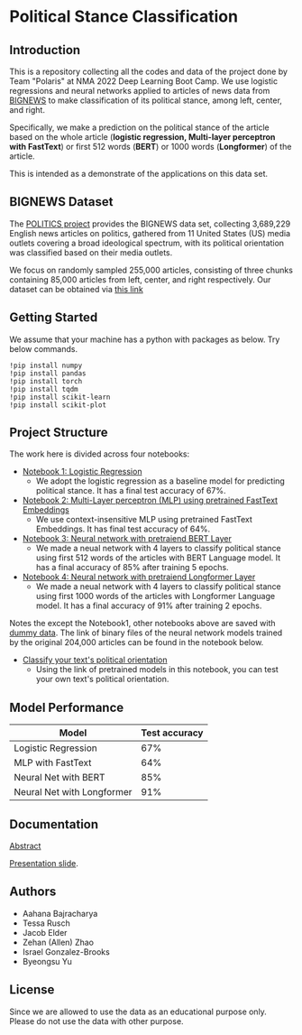 # Political Stance Classification

## Introduction

This is a repository collecting all the codes and data of the project done by Team "Polaris" at NMA 2022 Deep Learning Boot Camp. We use logistic regressions and neural networks applied to articles of news data from [BIGNEWS](https://github.com/launchnlp/POLITICS) to make classification of its political stance, among left, center, and right.

Specifically, we make a prediction on the political stance of the article based on the whole article (**logistic regression, Multi-layer perceptron with FastText**) or first 512 words (**BERT**) or 1000 words (**Longformer**) of the article.

This is intended as a demonstrate of the applications on this data set.

## BIGNEWS Dataset

The [POLITICS project](https://github.com/launchnlp/POLITICS) provides the BIGNEWS data set, collecting 3,689,229 English news articles on politics, gathered from 11 United States (US) media outlets covering a broad ideological spectrum, with its political orientation was classified based on their media outlets.

We focus on randomly sampled 255,000 articles, consisting of three chunks containing 85,000 articles from left, center, and right respectively. Our dataset can be obtained via [this link](https://drive.google.com/drive/folders/1HVmXj-dzE0WfLxuOiT4dCcuKpd7ujOOo?usp=sharing)

## Getting Started

We assume that your machine has a python with packages as below. Try below commands.

```
!pip install numpy 
!pip install pandas 
!pip install torch
!pip install tqdm
!pip install scikit-learn
!pip install scikit-plot
```

## Project Structure

The work here is divided across four notebooks:

- [Notebook 1: Logistic Regression](https://github.com/PolarisNMA2022/PoliticalStanceClassification/blob/a733de1b9393db44d1cc63bd2271cc56e3cec362/notebooks/Political_stance_classification_using_Logistic_regression.ipynb)
  - We adopt the logistic regression as a baseline model for predicting political stance. It has a final test accuracy of 67%.
- [Notebook 2: Multi-Layer perceptron (MLP) using pretrained FastText Embeddings](https://github.com/PolarisNMA2022/PoliticalStanceClassification/blob/30094ec9bc844b691f977214304fd476e39ff491/notebooks/Political_stance_classification_using_MLP_with_FastText.ipynb)
  - We use context-insensitive MLP using pretrained FastText Embeddings. It has final test accuracy of 64%.
- [Notebook 3: Neural network with pretraiend BERT Layer](https://github.com/PolarisNMA2022/PoliticalStanceClassification/blob/a733de1b9393db44d1cc63bd2271cc56e3cec362/notebooks/Political_stance_classification_using_BERT.ipynb)
  - We made a neual network with 4 layers to classify political stance using first 512 words of the articles with BERT Language model. It has a final accuracy of 85% after training 5 epochs.
- [Notebook 4: Neural network with pretraiend Longformer Layer](https://github.com/PolarisNMA2022/PoliticalStanceClassification/blob/30094ec9bc844b691f977214304fd476e39ff491/notebooks/Political_stance_classification_using_Longformer.ipynb)
  - We made a neual network with 4 layers to classify political stance using first 1000 words of the articles with Longformer Language model. It has a final accuracy of 91% after training 2 epochs.

Notes the except the Notebook1, other notebooks above are saved with [dummy data](). The link of binary files of the neural network models trained by the original 204,000 articles can be found in the notebook below.

- [Classify your text's political orientation](https://github.com/PolarisNMA2022/PoliticalStanceClassification/blob/30094ec9bc844b691f977214304fd476e39ff491/notebooks/Classify_political_orientation_using_pretrained_model.ipynb) 
  - Using the link of pretrained models in this notebook, you can test your own text's political orientation.
## Model Performance

| Model                     | Test accuracy |
| ------------------------- | ------------- |
| Logistic Regression       | 67%           |
| MLP with FastText         | 64%           |
| Neural Net with BERT      | 85%           |
| Neural Net with Longformer| 91%           |

## Documentation

[Abstract](https://docs.google.com/document/d/1uBWZooerQSk8PmtrDBZtR850WxHowzmCEZ_pSW9FasQ/edit?usp=sharing)

[Presentation slide](https://docs.google.com/presentation/d/1iYPFpMIYJ0tZMFMXth1qcTFEZ7nMG3BIJcqPQ_7nJvU/edit?usp=sharing).

## Authors

- Aahana Bajracharya
- Tessa Rusch 
- Jacob Elder
- Zehan (Allen) Zhao
- Israel Gonzalez-Brooks
- Byeongsu Yu

## License

Since we are allowed to use the data as an educational purpose only. Please do not use the data with other purpose.
